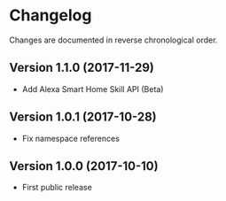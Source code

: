 # Changelog

Changes are documented in reverse chronological order.

## Version 1.1.0 (2017-11-29)
* Add Alexa Smart Home Skill API (Beta)

## Version 1.0.1 (2017-10-28)
* Fix namespace references

## Version 1.0.0 (2017-10-10)
* First public release
